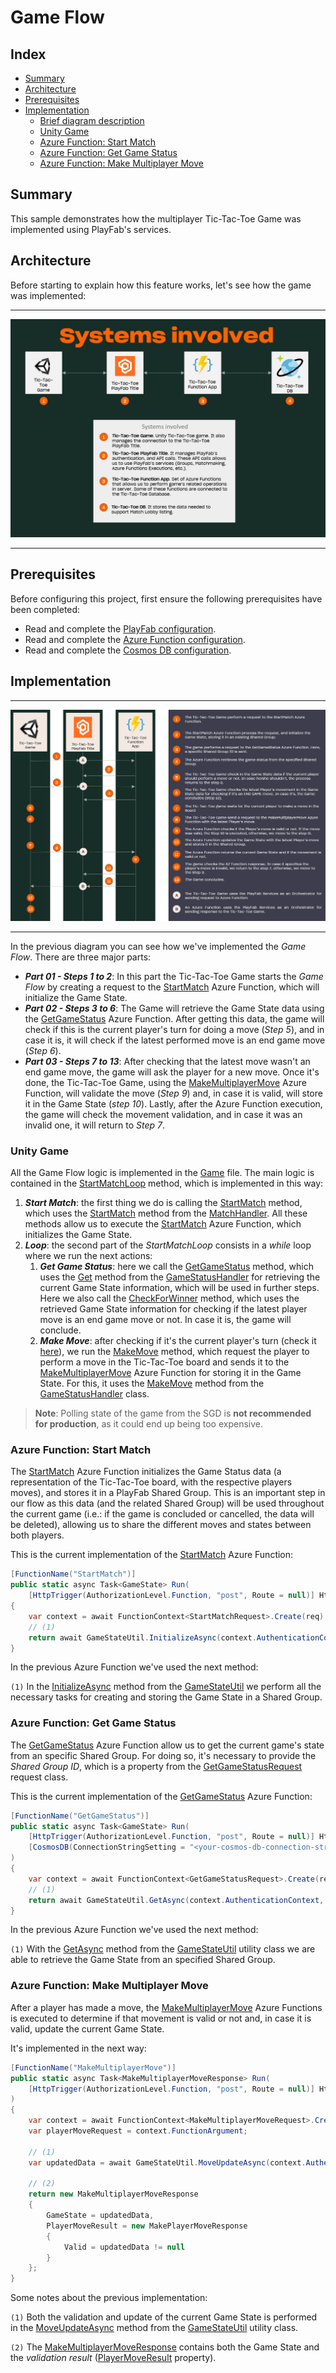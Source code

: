 # Game Flow

## Index

- [Summary][summary]
- [Architecture][architecture]
- [Prerequisites][prerequisites]
- [Implementation][implementation]
  - [Brief diagram description][brief-diagram-description]
  - [Unity Game][unity-game]
  - [Azure Function: Start Match][azure-function-start-match]
  - [Azure Function: Get Game Status][azure-function-get-game-status]
  - [Azure Function: Make Multiplayer Move][azure-function-make-multiplayer-move]

## Summary

This sample demonstrates how the multiplayer Tic-Tac-Toe Game was implemented using PlayFab's services.

## Architecture

Before starting to explain how this feature works, let's see how the game was implemented:

---

![alt-text][architecture-01]

---

## Prerequisites

Before configuring this project, first ensure the following prerequisites have been completed:

- Read and complete the [PlayFab configuration][playfab-config-readme].
- Read and complete the [Azure Function configuration][azure-function-config-readme].
- Read and complete the [Cosmos DB configuration][cosmos-db-config-readme].

## Implementation

---

![alt-text][game-flow-diagram-01]

---

In the previous diagram you can see how we've implemented the *Game Flow*. There are three major parts:

- ***Part 01 - Steps 1 to 2***: In this part the Tic-Tac-Toe Game starts the *Game Flow* by creating a request to the [StartMatch][start-match-azf] Azure Function, which will initialize the Game State.
- ***Part 02 - Steps 3 to 6***: The Game will retrieve the Game State data using the [GetGameStatus][get-game-status-azf] Azure Function. After getting this data, the game will check if this is the current player's turn for doing a move (*Step 5*), and in case it is, it will check if the latest performed move is an end game move (*Step 6*).
- ***Part 03 - Steps 7 to 13***: After checking that the latest move wasn't an end game move, the game will ask the player for a new move. Once it's done, the Tic-Tac-Toe Game, using the [MakeMultiplayerMove][make-multiplayer-move-azf] Azure Function, will validate the move (*Step 9*) and, in case it is valid, will store it in the Game State (*step 10*). Lastly, after the Azure Function execution, the game will check the movement validation, and in case it was an invalid one, it will return to *Step 7*.

### Unity Game

All the Game Flow logic is implemented in the [Game][game-class-file] file. The main logic is contained in the [StartMatchLoop][game-class-file-start-match-loop] method, which is implemented in this way:

1. ***Start Match***: the first thing we do is calling the [StartMatch][game-class-file-start-match] method, which uses the [StartMatch][match-handler-start-match] method from the [MatchHandler][match-handler]. All these methods allow us to execute the [StartMatch][start-match-azf] Azure Function, which initializes the Game State.
1. ***Loop***: the second part of the *StartMatchLoop* consists in a *while* loop where we run the next actions:
    1. ***Get Game Status***: here we call the [GetGameStatus][game-class-file-get-game-status] method, which uses the [Get][game-status-handler-get] method from the [GameStatusHandler][game-status-handler] for retrieving the current Game State information, which will be used in further steps. Here we also call the [CheckForWinner][game-class-file-check-for-winner] method, which uses the retrieved Game State information for checking if the latest player move is an end game move or not. In case it is, the game will conclude.
    1. ***Make Move***: after checking if it's the current player's turn (check it [here][game-class-file-my-turn]), we run the [MakeMove][game-class-make-move] method, which request the player to perform a move in the Tic-Tac-Toe board and sends it to the [MakeMultiplayerMove][make-multiplayer-move-azf] Azure Function for storing it in the Game State. For this, it uses the [MakeMove][game-status-handler-make-move] method from the [GameStatusHandler][game-status-handler] class.

> **Note**: Polling state of the game from the SGD is **not recommended for production**, as it could end up being too expensive.

### Azure Function: Start Match

The [StartMatch][start-match-azf] Azure Function initializes the Game Status data (a representation of the Tic-Tac-Toe board, with the respective players moves), and stores it in a PlayFab Shared Group. This is an important step in our flow as this data (and the related Shared Group) will be used throughout the current game (i.e.: if the game is concluded or cancelled, the data will be deleted), allowing us to share the different moves and states between both players.

This is the current implementation of the [StartMatch][start-match-azf] Azure Function:

```csharp
[FunctionName("StartMatch")]
public static async Task<GameState> Run(
    [HttpTrigger(AuthorizationLevel.Function, "post", Route = null)] HttpRequestMessage req)
{
    var context = await FunctionContext<StartMatchRequest>.Create(req);
    // (1)
    return await GameStateUtil.InitializeAsync(context.AuthenticationContext, context.FunctionArgument.SharedGroupId);
}
```

In the previous Azure Function we've used the next method:

`(1)` In the [InitializeAsync][game-state-util-initialize] method from the [GameStateUtil][game-state-util] we perform all the necessary tasks for creating and storing the Game State in a Shared Group.

### Azure Function: Get Game Status

The [GetGameStatus][get-game-status-azf] Azure Function allow us to get the current game's state from an specific Shared Group. For doing so, it's necessary to provide the *Shared Group ID*, which is a property from the [GetGameStatusRequest][get-game-status-request] request class.

This is the current implementation of the [GetGameStatus][get-game-status-azf] Azure Function:

```csharp
[FunctionName("GetGameStatus")]
public static async Task<GameState> Run(
    [HttpTrigger(AuthorizationLevel.Function, "post", Route = null)] HttpRequestMessage req,
    [CosmosDB(ConnectionStringSetting = "<your-cosmos-db-connection-string>")] DocumentClient cosmosDBClient
)
{
    var context = await FunctionContext<GetGameStatusRequest>.Create(req);
    // (1)
    return await GameStateUtil.GetAsync(context.AuthenticationContext, context.FunctionArgument.SharedGroupId);
}
```

In the previous Azure Function we've used the next method:

`(1)` With the [GetAsync][game-state-util-get] method from the [GameStateUtil][game-state-util] utility class we are able to retrieve the Game State from an specified Shared Group.

### Azure Function: Make Multiplayer Move

After a player has made a move, the [MakeMultiplayerMove][make-multiplayer-move-azf] Azure Functions is executed to determine if that movement is valid or not and, in case it is valid, update the current Game State.

It's implemented in the next way:

```csharp
[FunctionName("MakeMultiplayerMove")]
public static async Task<MakeMultiplayerMoveResponse> Run(
    [HttpTrigger(AuthorizationLevel.Function, "post", Route = null)] HttpRequestMessage req
)
{
    var context = await FunctionContext<MakeMultiplayerMoveRequest>.Create(req);
    var playerMoveRequest = context.FunctionArgument;

    // (1)
    var updatedData = await GameStateUtil.MoveUpdateAsync(context.AuthenticationContext, playerMoveRequest.PlayerId, playerMoveRequest.PlayerMove, playerMoveRequest.SharedGroupId);

    // (2)
    return new MakeMultiplayerMoveResponse
    {
        GameState = updatedData,
        PlayerMoveResult = new MakePlayerMoveResponse
        {
            Valid = updatedData != null
        }
    };
}
```

Some notes about the previous implementation:

`(1)` Both the validation and update of the current Game State is performed in the [MoveUpdateAsync][game-state-util-move-update] method from the [GameStateUtil][game-state-util] utility class.

`(2)` The [MakeMultiplayerMoveResponse][make-multiplayer-move-response] contains both the Game State and the *validation result* ([PlayerMoveResult][make-multiplayer-move-response-player-move-result] property).

<!-- IMAGES -->
[architecture-01]: ./document-assets/high-level-architecture.png

[game-flow-diagram-01]: ./document-assets/images/diagrams/game-flow-diagram-01.png

<!-- READMEs -->
[playfab-config-readme]: ./TicTacToe/README.md
[azure-function-config-readme]: ./AzureFunctions/README.md
[cosmos-db-config-readme]: ./AzureFunctions/cosmos-db-configuration.md

<!-- Azure Functions -->
[start-match-azf]: ./AzureFunctions/TicTacToeFunctions/Functions/StartMatch.cs
[get-game-status-azf]: ./AzureFunctions/TicTacToeFunctions/Functions/GetGameStatus.cs
[make-multiplayer-move-azf]: ./AzureFunctions/TicTacToeFunctions/Functions/MakeMultiplayerMove.cs

<!-- Game Class-->
[game-class-file]: ./TicTacToe/Assets/Scripts/Game.cs
[game-class-file-start-match-loop]: ./TicTacToe/Assets/Scripts/Game.cs#L116
[game-class-file-start-match]: ./TicTacToe/Assets/Scripts/Game.cs#L141
[game-class-file-get-game-status]: ./TicTacToe/Assets/Scripts/Game.cs#L90
[game-class-file-my-turn]: ./TicTacToe/Assets/Scripts/Game.cs#L192
[game-class-make-move]: ./TicTacToe/Assets/Scripts/Game.cs#L149
[game-class-file-check-for-winner]: ./TicTacToe/Assets/Scripts/Game.cs#L206

<!-- Handlers -->
[match-handler]: ./TicTacToe/Assets/Scripts/Handlers/MatchHandler.cs
[match-handler-start-match]: ./TicTacToe/Assets/Scripts/Handlers/MatchHandler.cs#L24

[game-status-handler]: ./TicTacToe/Assets/Scripts/Handlers/GameStatusHandler.cs
[game-status-handler-get]: ./TicTacToe/Assets/Scripts/Handlers/GameStatusHandler.cs#L25
[game-status-handler-make-move]: ./TicTacToe/Assets/Scripts/Handlers/GameStatusHandler.cs#L46

<!-- Utils -->
[game-state-util]: ./AzureFunctions/TicTacToeFunctions/Util/GameStateUtil.cs
[game-state-util-initialize]: ./AzureFunctions/TicTacToeFunctions/Util/GameStateUtil.cs#L32
[game-state-util-get]: ./AzureFunctions/TicTacToeFunctions/Util/GameStateUtil.cs#L12
[game-state-util-move-update]: ./AzureFunctions/TicTacToeFunctions/Util/GameStateUtil.cs#L18

<!-- AZF Request and Responses -->
[get-game-status-request]: ./AzureFunctions/TicTacToeFunctions/Models/Requests/GetGameStatusRequest.cs
[make-multiplayer-move-response]: ./AzureFunctions/TicTacToeFunctions/Models/Responses/MakeMultiplayerMoveResponse.cs
[make-multiplayer-move-response-player-move-result]: ./AzureFunctions/TicTacToeFunctions/Models/Responses/MakeMultiplayerMoveResponse.cs#L9

<!-- Index -->
[summary]: #summary
[architecture]: #architecture
[prerequisites]: #prerequisites
[implementation]: #implementation
[brief-diagram-description]: #brief-diagram-description
[unity-game]: #unity-game
[azure-function-start-match]: #azure-function-start-match
[azure-function-get-game-status]: #azure-function-get-game-status
[azure-function-make-multiplayer-move]: #azure-function-make-multiplayer-move
